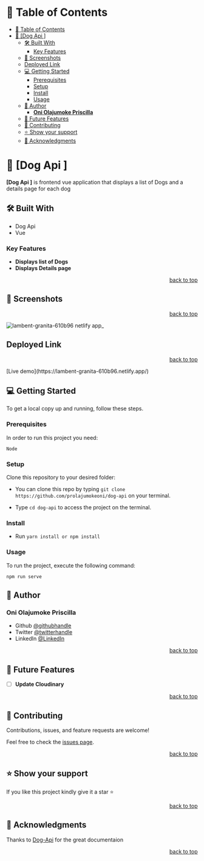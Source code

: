 <a name="readme-top"></a>

# 📗 Table of Contents

- [📗 Table of Contents](#-table-of-contents)
- [📖 \[Dog Api \] ](#-dog-api--)
	- [🛠 Built With ](#-built-with-)
		- [Key Features ](#key-features-)
	- [🎥 Screenshots ](#-screenshots-)
	- [Deployed Link ](#deployed-link-)
	- [💻 Getting Started ](#-getting-started-)
		- [Prerequisites](#prerequisites)
		- [Setup](#setup)
		- [Install](#install)
		- [Usage](#usage)
	- [👥 Author ](#-author-)
		- [**Oni Olajumoke Priscilla**](#oni-olajumoke-priscilla)
	- [🔭 Future Features ](#-future-features-)
	- [🤝 Contributing ](#-contributing-)
	- [⭐️ Show your support ](#️-show-your-support-)
	- [🙏 Acknowledgments ](#-acknowledgments-)

<!-- PROJECT DESCRIPTION -->

# 📖 [Dog Api ] <a name="about-project"></a>
 
**[Dog Api ]** is frontend vue  application that displays a list of Dogs and a details page for each dog
## 🛠 Built With <a name="built-with"></a>

- Dog Api
- Vue



<!-- Features -->

### Key Features <a name="key-features"></a>
 

- **Displays list of Dogs** 
- **Displays Details page** 

<p align="right"><a href="#readme-top">back to top</a></p>
 
 
  
## 🎥 Screenshots <a name="screenshot"></a>
<p align="right"><a href="#readme-top">back to top</a></p>

![lambent-granita-610b96 netlify app_](https://github.com/prolajumokeoni/dog-api/assets/69638013/9042d9ac-f8f5-41bd-a49c-da1593c518db)

## Deployed Link <a name="Live Demo"></a>
<p align="right"><a href="#readme-top">back to top</a></p>
 [Live demo](https://lambent-granita-610b96.netlify.app/)


<!-- GETTING STARTED -->

## 💻 Getting Started <a name="getting-started"></a>
 

To get a local copy up and running, follow these steps.

### Prerequisites

In order to run this project you need:

`Node` 

### Setup

Clone this repository to your desired folder:

- You can clone this repo by typing `git clone https://github.com/prolajumokeoni/dog-api` on your terminal.

- Type `cd dog-api` to access the project on the terminal.

### Install



- Run `yarn install or npm install`
 
### Usage

To run the project, execute the following command:
 
` npm run serve `

 

## 👥 Author <a name="authors"></a>
 

### **Oni Olajumoke Priscilla**

- Github [@githubhandle](https://github.com/prolajumokeoni)
- Twitter [@twitterhandle](https://twitter.com/prolajumokeoni)
- LinkedIn [@LinkedIn](https://www.linkedin.com/in/prolajumokeoni)

<p align="right"><a href="#readme-top">back to top</a></p>

<!-- FUTURE FEATURES -->

## 🔭 Future Features <a name="future-features"></a>
 

- [ ] **Update Cloudinary**

<p align="right"><a href="#readme-top">back to top</a></p>

<!-- CONTRIBUTING -->

## 🤝 Contributing <a name="contributing"></a>

Contributions, issues, and feature requests are welcome!

Feel free to check the [issues page](../../issues/).

<p align="right"><a href="#readme-top">back to top</a></p>

<!-- SUPPORT -->

## ⭐️ Show your support <a name="support"></a> 

If you like this project kindly give it a star ⭐️

<p align="right"><a href="#readme-top">back to top</a></p>

<!-- ACKNOWLEDGEMENTS -->

## 🙏 Acknowledgments <a name="acknowledgements"></a>
 
 Thanks to [Dog-Api](https://dog.ceo/dog-api/) for the great documentaion


<p align="right"><a href="#readme-top">back to top</a></p>

 